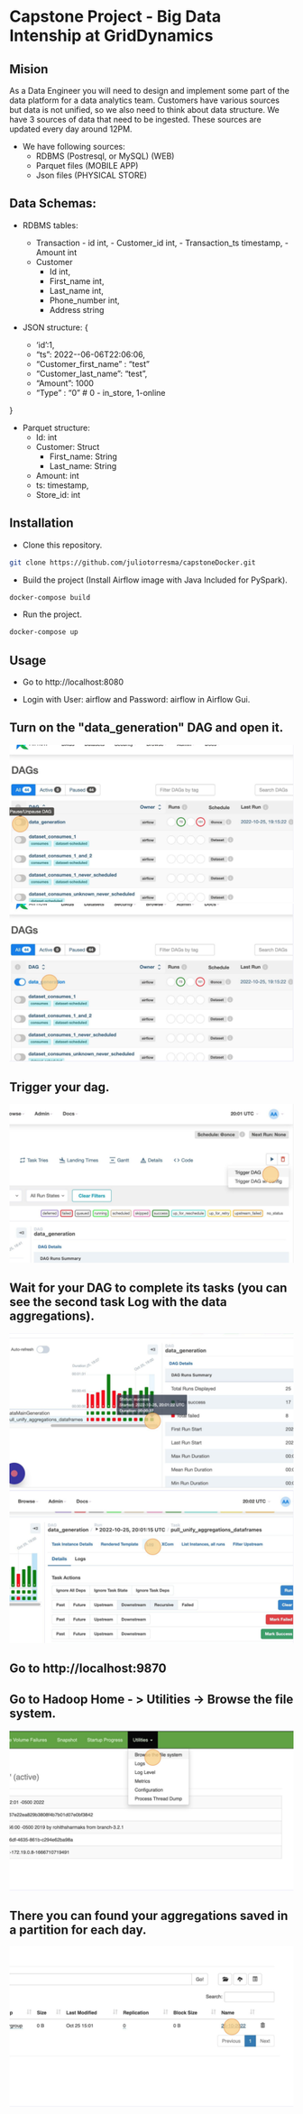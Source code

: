 # Capstone Project - Big Data Intenship at GridDynamics

## Mision

As a Data Engineer you will need to design and implement some part of the data platform for a data analytics team. Customers have various sources but data is not unified, so we also need to think about data structure. 
We have 3 sources of data that need to be ingested. These sources are updated every day around 12PM.

* We have following sources:
  - RDBMS (Postresql, or MySQL) (WEB) 
  - Parquet files (MOBILE APP) 
  - Json files (PHYSICAL STORE) 

## Data Schemas:

* RDBMS tables:
  - Transaction
	    - id int,
	    - Customer_id int,
	    - Transaction_ts timestamp,
	    - Amount int
  - Customer
	  - Id int,
	  - First_name int,
	  - Last_name int,
	  - Phone_number int,
	  - Address string

* JSON structure:
{
  - ‘id’:1,
  - “ts”: 2022--06-06T22:06:06, 
  - “Customer_first_name” : “test”
  - “Customer_last_name”: “test”,
  - “Amount”: 1000
  - “Type” : “0” # 0 - in_store, 1-online	

}

* Parquet structure:
  - Id: int
  - Customer: Struct
    - First_name: String
    - Last_name: String
  - Amount: int
  - ts: timestamp,
  - Store_id: int


## Installation

* Clone this repository.

```bash
git clone https://github.com/juliotorresma/capstoneDocker.git
```

* Build the project (Install Airflow image with Java Included for PySpark).

```bash
docker-compose build
```

* Run the project.

```bash
docker-compose up
```

## Usage

* Go to http://localhost:8080

* Login with User: airflow and Password: airflow in Airflow Gui.

## Turn on the "data_generation" DAG and open it.
![Step # 1](https://github.com/juliotorresma/capstoneDocker/blob/main/img/1.png?raw=true)
![Step # 2](https://github.com/juliotorresma/capstoneDocker/blob/main/img/2.png?raw=true)

## Trigger your dag.
![Step # 4](https://github.com/juliotorresma/capstoneDocker/blob/main/img/4.png?raw=true)

## Wait for your DAG to complete its tasks (you can see the second task Log with the data aggregations).
![Step # 5](https://github.com/juliotorresma/capstoneDocker/blob/main/img/5.png?raw=true)
![Step # 6](https://github.com/juliotorresma/capstoneDocker/blob/main/img/6.png?raw=true)

## Go to http://localhost:9870

## Go to Hadoop Home - > Utilities -> Browse the file system.
![Step # 7](https://github.com/juliotorresma/capstoneDocker/blob/main/img/7.png?raw=true)

## There you can found your aggregations saved in a partition for each day.
![Step # 8](https://github.com/juliotorresma/capstoneDocker/blob/main/img/8.png?raw=true)
